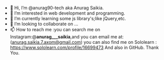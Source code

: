 - 👋 Hi, I’m @anurag90-tech aka Anurag Saikia.
- 👀 I’m interested in web development and programming.
- 🌱 I’m currently learning some js library's;like jQuery,etc.
- 💞️ I’m looking to collaborate on ...
- 📫 How to reach me :you can search me on Instagram:@____anurag___saikia____,and you can email me at: (anurag.saikia.7.axom@gmail.com) you can also find me on Sololearn
: https://www.sololearn.com/profile/16699473
And also in GitHub. 
                  Thank You.

<!---
anurag90-tech/anurag90-tech is a ✨ special ✨ repository because its `README.md` (this file) appears on your GitHub profile.
You can click the Preview link to take a look at your changes.
--->
